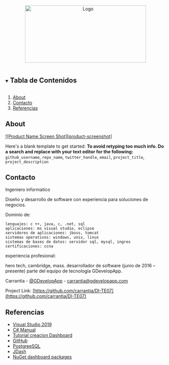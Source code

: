 
<!-- PROJECT LOGO -->
<br />
<p align="center">
  <a href="https://github.com/github_username/repo_name">
    <img src="https://img.shields.io/badge/DashBoard-v1-brightgreen.svg" alt="Logo" width="380" height="180">
  </a>
  

  
</p>



<!-- TABLE OF CONTENTS -->
<details open="open">
  <summary><h2 style="display: inline-block">Tabla de Contenidos</h2></summary>
  <ol>
    <li>
      <a href="#about-the-project">About</a>
    </li>
    <li><a href="#contact">Contacto</a></li>
    <li><a href="#acknowledgements">Referencias</a></li>
  </ol>
</details>



<!-- Acerca del projecto -->
## About

[![Product Name Screen Shot][product-screenshot]](https://example.com)

Here's a blank template to get started:
**To avoid retyping too much info. Do a search and replace with your text editor for the following:**
`github_username`, `repo_name`, `twitter_handle`, `email`, `project_title`, `project_description`




<!-- CONTACT -->
## Contacto
Ingeniero informatico

Diseño y desarrollo de software con experiencia para soluciones de negocios.

Dominio de:

    lenguajes: c ++, java, c, .net, sql
    aplicaciones: ms visual studio, eclipse
    servidores de aplicaciones: jboss, tomcat
    sistemas operativos: windows, unix, linux
    sistemas de bases de datos: servidor sql, mysql, ingres
    certificaciones: ccna

experiencia profesional:

hero tech, cambridge, mass.
desarrollador de software (junio de 2016 – presente)
parte del equipo de tecnología GDevelopApp.

Carrantia - [@GDevelopApp](https://twitter.com/GDevelopApp) - carrantia@gdevelopapp.com

Project Link: [https://github.com/carrantia/DI-TE07](https://github.com/carrantia/DI-TE07)



<!-- REFERENCIAS -->
## Referencias

* [Visual Studio 2019](https://visualstudio.microsoft.com/es/downloads/)
* [C# Manual](https://docs.microsoft.com/es-es/dotnet/csharp/programming-guide/)
* [Tutorial creacion Dashboard](https://docs.devexpress.com/Dashboard/16307/get-started/build-wpf-dashboard-applications/create-a-dashboard-in-visual-studio)
* [GitHub](https://github.com/)
* [PostgreeSQL](https://www.postgresql.org/)
* [JDash](http://www.jdash.net/)
* [NuGet dashboard packages](https://nugetmusthaves.com/Tag/dashboard)

